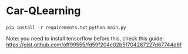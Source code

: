 # Car-QLearning

`pip install -r requirements.txt`
`python main.py`

Note: you need to install tensorflow before this, check this guide: <https://gist.github.com/off99555/fd59f204c02b5f704287227d67744d6f>

